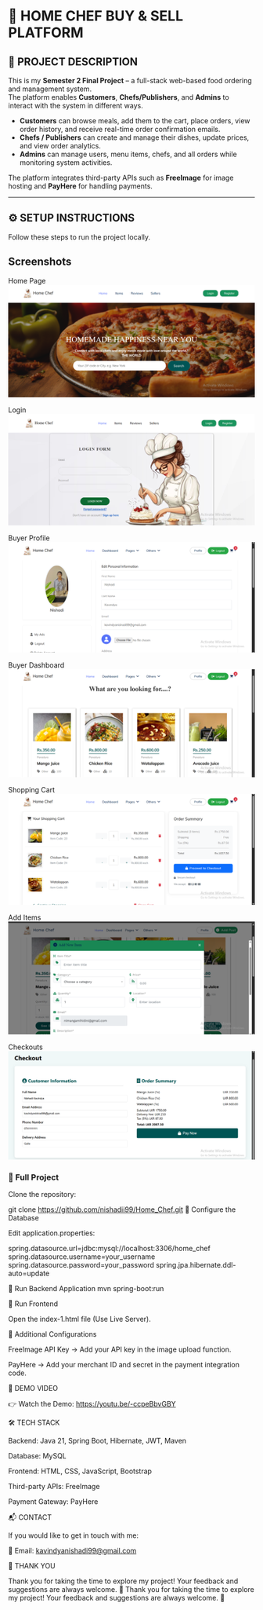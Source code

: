 # 🍳 HOME CHEF BUY & SELL PLATFORM

## 📝 PROJECT DESCRIPTION

This is my **Semester 2 Final Project** – a full-stack web-based food ordering and management system.  
The platform enables **Customers**, **Chefs/Publishers**, and **Admins** to interact with the system in different ways.

- **Customers** can browse meals, add them to the cart, place orders, view order history, and receive real-time order confirmation emails.
- **Chefs / Publishers** can create and manage their dishes, update prices, and view order analytics.
- **Admins** can manage users, menu items, chefs, and all orders while monitoring system activities.

The platform integrates third-party APIs such as **FreeImage** for image hosting and **PayHere** for handling payments.

---

## ⚙️ SETUP INSTRUCTIONS

Follow these steps to run the project locally.

## Screenshots
 
Home Page
![homepage.png](Screenshots/homepage.png)

Login
![Login.png](Screenshots/Login.png)

Buyer Profile
![BuyerProfile.png](Screenshots/BuyerProfile.png)

Buyer Dashboard
![BuyerDashboard.png](Screenshots/BuyerDashboard.png)

Shopping Cart
![ShoppingCart.png](Screenshots/ShoppingCart.png)

Add Items
![AddItem.png](Screenshots/AddItem.png)

Checkouts
![Checkouts.png](Screenshots/Checkouts.png)

### 🔹 Full Project
Clone the repository:

git clone https://github.com/nishadii99/Home_Chef.git
🔹 Configure the Database

Edit application.properties:

spring.datasource.url=jdbc:mysql://localhost:3306/home_chef
spring.datasource.username=your_username
spring.datasource.password=your_password
spring.jpa.hibernate.ddl-auto=update

🔹 Run Backend Application
mvn spring-boot:run

🔹 Run Frontend

Open the index-1.html file (Use Live Server).

🔹 Additional Configurations

FreeImage API Key → Add your API key in the image upload function.

PayHere → Add your merchant ID and secret in the payment integration code.

🎥 DEMO VIDEO

👉 Watch the Demo: https://youtu.be/-ccpeBbvGBY

🛠️ TECH STACK

Backend: Java 21, Spring Boot, Hibernate, JWT, Maven

Database: MySQL

Frontend: HTML, CSS, JavaScript, Bootstrap

Third-party APIs: FreeImage

Payment Gateway: PayHere

📬 CONTACT

If you would like to get in touch with me:

📧 Email: kavindyanishadi99@gmail.com

🙏 THANK YOU

Thank you for taking the time to explore my project! Your feedback and suggestions are always welcome. 🚀
Thank you for taking the time to explore my project! Your feedback and suggestions are always welcome. 🚀